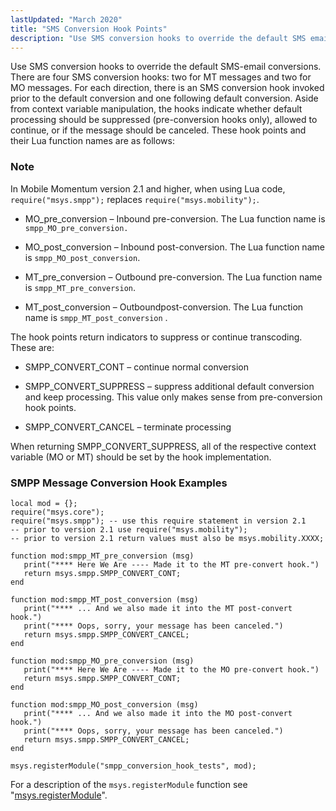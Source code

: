 ```yaml
---
lastUpdated: "March 2020"
title: "SMS Conversion Hook Points"
description: "Use SMS conversion hooks to override the default SMS email conversions There are four SMS conversion hooks two for MT messages and two for MO messages For each direction there is an SMS conversion hook invoked prior to the default conversion and one following default conversion Aside from context variable..."
---
```


Use SMS conversion hooks to override the default SMS-email conversions. There are four SMS conversion hooks: two for MT messages and two for MO messages. For each direction, there is an SMS conversion hook invoked prior to the default conversion and one following default conversion. Aside from context variable manipulation, the hooks indicate whether default processing should be suppressed (pre-conversion hooks only), allowed to continue, or if the message should be canceled. These hook points and their Lua function names are as follows:

### Note

In Mobile Momentum version 2.1 and higher, when using Lua code, `require("msys.smpp");` replaces `require("msys.mobility");`.

*   MO_pre_conversion – Inbound pre-conversion. The Lua function name is `smpp_MO_pre_conversion.`

*   MO_post_conversion – Inbound post-conversion. The Lua function name is `smpp_MO_post_conversion`.

*   MT_pre_conversion – Outbound pre-conversion. The Lua function name is `smpp_MT_pre_conversion`.

*   MT_post_conversion – Outboundpost-conversion. The Lua function name is `smpp_MT_post_conversion` .

The hook points return indicators to suppress or continue transcoding. These are:

*   SMPP_CONVERT_CONT – continue normal conversion

*   SMPP_CONVERT_SUPPRESS – suppress additional default conversion and keep processing. This value only makes sense from pre-conversion hook points.

*   SMPP_CONVERT_CANCEL – terminate processing

When returning SMPP_CONVERT_SUPPRESS, all of the respective context variable (MO or MT) should be set by the hook implementation.

### <a name="mobility.runtime.hook.examples"></a> SMPP Message Conversion Hook Examples

```
local mod = {};
require("msys.core");
require("msys.smpp"); -- use this require statement in version 2.1
-- prior to version 2.1 use require("msys.mobility");
-- prior to version 2.1 return values must also be msys.mobility.XXXX;

function mod:smpp_MT_pre_conversion (msg)
   print("**** Here We Are ---- Made it to the MT pre-convert hook.")
   return msys.smpp.SMPP_CONVERT_CONT;
end

function mod:smpp_MT_post_conversion (msg)
   print("**** ... And we also made it into the MT post-convert hook.")
   print("**** Oops, sorry, your message has been canceled.")
   return msys.smpp.SMPP_CONVERT_CANCEL;
end

function mod:smpp_MO_pre_conversion (msg)
   print("**** Here We Are ---- Made it to the MO pre-convert hook.")
   return msys.smpp.SMPP_CONVERT_CONT;
end

function mod:smpp_MO_post_conversion (msg)
   print("**** ... And we also made it into the MO post-convert hook.")
   print("**** Oops, sorry, your message has been canceled.")
   return msys.smpp.SMPP_CONVERT_CANCEL;
end

msys.registerModule("smpp_conversion_hook_tests", mod);
```

For a description of the `msys.registerModule` function see "[msys.registerModule](/momentum/3/3-reference/3-reference-lua-ref-msys-register-module)".